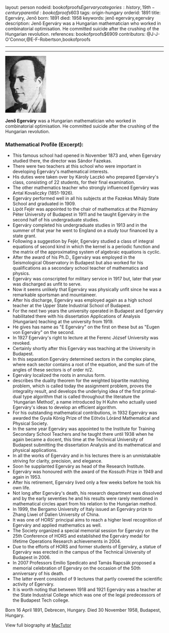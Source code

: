 layout: person
nodeid: bookofproofs$Egervary
categories: history,19th-century
parentid: bookofproofs$603
tags: origin-hungary
orderid: 1891
title: Egerváry, Jenő
born: 1891
died: 1958
keywords: jenő egerváry,egerváry
description: Jenő Egerváry was a Hungarian mathematician who worked in combinatorial optimisation. He committed suicide after the crushing of the Hungarian revolution.
references: bookofproofs$6909
contributors: @J-J-O'Connor,@E-F-Robertson,bookofproofs

---



---

![Egervary.jpg](https://github.com/bookofproofs/bookofproofs.github.io/blob/main/_sources/_assets/images/portraits/Egervary.jpg?raw=true)

**Jenő Egerváry** was a Hungarian mathematician who worked in combinatorial optimisation. He committed suicide after the crushing of the Hungarian revolution.

### Mathematical Profile (Excerpt):
* This famous school had opened in November 1873 and, when Egerváry studied there, the director was Sándor Fazekas.
* There were two teachers at this school who were important in developing Egerváry's mathematical interests.
* His duties were taken over by Károly Laczkó who prepared Egerváry's class, consisting of 22 students, for their final examination.
* The other mathematics teacher who strongly influenced Egerváry was Antal Kovaliczky (1851-1926).
* Egerváry performed well in all his subjects at the Fazekas Mihály State School and graduated in 1909.
* Lipót Fejér was appointed to the chair of mathematics at the Pázmány Péter University of Budapest in 1911 and he taught Egerváry in the second half of his undergraduate studies.
* Egerváry completed his undergraduate studies in 1913 and in the summer of that year he went to England on a study tour financed by a state grant.
* Following a suggestion by Fejér, Egerváry studied a class of integral equations of second kind in which the kernel is a periodic function and the matrix of the approximating system of algebraic equations is cyclic.
* After the award of his Ph.D., Egerváry was employed in the Seismological Observatory in Budapest but also worked for his qualifications as a secondary school teacher of mathematics and physics.
* Egerváry was conscripted for military service in 1917 but, later that year was discharged as unfit to serve.
* Now it seems unlikely that Egerváry was physically unfit since he was a remarkable sportsman and mountaineer.
* After his discharge, Egerváry was employed again as a high school teacher at the Upper State Industrial School of Budapest.
* For the next two years the university operated in Budapest and Egerváry habilitated there with his dissertation Applications of Analysis (Hungarian) teaching at the university from 1919.
* He gives has name as "E Egerváry" on the first on these but as "Eugen von Egerváry" on the second.
* In 1927 Egerváry's right to lecture at the Ferenc József University was revoked.
* Certainly shortly after this Egerváry was teaching at the University in Budapest.
* In this separation Egerváry determined sectors in the complex plane, where each sector contains a root of the equation, and the sum of the angles of these sectors is of order π/2.
* Egerváry localized the roots in annulus form.
* describes the duality theorem for the weighted bipartite matching problem, which is called today the assignment problem, proves the integrality result, and develops the underlying idea of the first primal-dual type algorithm that is called throughout the literature the 'Hungarian Method', a name introduced by H Kuhn who actually used Egerváry's ideas to develop an efficient algorithm.
* For his outstanding mathematical contributions, in 1932 Egerváry was awarded the Gyula König Prize of the Eötvös Lóránd Mathematical and Physical Society.
* In the same year Egerváry was appointed to the Institute for Training Secondary School Teachers and he taught there until 1938 when he again became a docent, this time at the Technical University of Budapest submitting the dissertation Analysis and its mathematical and physical applications.
* In all the works of Egerváry and in his lectures there is an unmistakable striving for clarity, precision, and elegance.
* Soon he supplanted Egerváry as head of the Research Institute.
* Egerváry was honoured with the award of the Kossuth Prize in 1949 and again in 1953.
* After his retirement, Egerváry lived only a few weeks before he took his own life.
* Not long after Egerváry's death, his research department was dissolved and by the early seventies he and his results were rarely mentioned in mathematical circles apart from his relation to the Hungarian method.
* In 1999, the Bergamo University of Italy issued an Egerváry prize to Zhang Liwei of Dalien University of China.
* It was one of HORS' principal aims to reach a higher level recognition of Egerváry and applied mathematics as well.
* The Society organized a special memorial session for Egerváry on the 25th  Conference of HORS and established the Egerváry medal for lifetime Operations Research achievements in 2004.
* Due to the efforts of HORS and former students of Egerváry, a statue of Egerváry was erected in the campus of the Technical University of Budapest in 2006.
* In 2007 Professors Emilio Spedicato and Tamás Rapcsák proposed a memorial celebration of Egerváry on the occasion of the 50th  anniversary of his death.
* The latter event consisted of 9 lectures that partly covered the scientific activity of Egerváry.
* It is worth noting that between 1918 and 1921 Egerváry was a teacher at the State Industrial College which was one of the legal predecessors of the Budapest Tech college.

Born 16 April 1891, Debrecen, Hungary. Died 30 November 1958, Budapest, Hungary.

View full biography at [MacTutor](https://mathshistory.st-andrews.ac.uk/Biographies/Egervary/)
